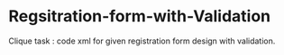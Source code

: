 # Regsitration-form-with-Validation
Clique task : code xml for given registration form design with validation.
